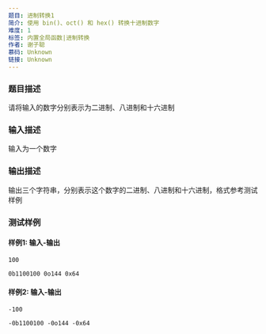 ```yaml
---
题目: 进制转换1
简介: 使用 bin()、oct() 和 hex() 转换十进制数字
难度: 1
标签: 内置全局函数|进制转换
作者: 谢子聪
慕码: Unknown
链接: Unknown
---
```


### 题目描述

请将输入的数字分别表示为二进制、八进制和十六进制

### 输入描述

输入为一个数字

### 输出描述

输出三个字符串，分别表示这个数字的二进制、八进制和十六进制，格式参考测试样例

### 测试样例

#### 样例1: 输入-输出

```
100
```

```
0b1100100 0o144 0x64
```

#### 样例2: 输入-输出

```
-100
```

```
-0b1100100 -0o144 -0x64
```

